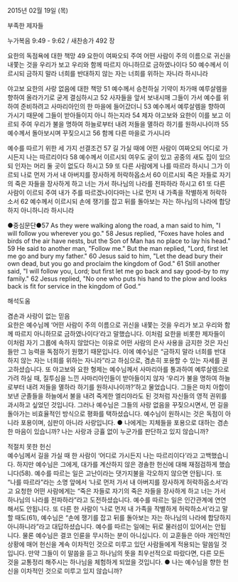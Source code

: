 2015년 02월 19일 (목)

부족한 제자들



누가복음 9:49 - 9:62 / 새찬송가 492 장


요한의 독점욕에 대한 책망
49 요한이 여짜오되 주여 어떤 사람이 주의 이름으로 귀신을 내쫓는 것을 우리가 보고 우리와 함께 따르지 아니하므로 금하였나이다 50 예수께서 이르시되 금하지 말라 너희를 반대하지 않는 자는 너희를 위하는 자니라 하시니라 

야고보 요한의 사랑 없음에 대한 책망
51 예수께서 승천하실 기약이 차가매 예루살렘을 향하여 올라가기로 굳게 결심하시고 52 사자들을 앞서 보내시매 그들이 가서 예수를 위하여 준비하려고 사마리아인의 한 마을에 들어갔더니 53 예수께서 예루살렘을 향하여 가시기 때문에 그들이 받아들이지 아니 하는지라 54 제자 야고보와 요한이 이를 보고 이르되 주여 우리가 불을 명하여 하늘로부터 내려 저들을 멸하라 하기를 원하시나이까 55 예수께서 돌아보시며 꾸짖으시고 56 함께 다른 마을로 가시니라 

예수를 따르기 위한 세 가지 선결조건
57 길 가실 때에 어떤 사람이 여짜오되 어디로 가시든지 나는 따르리이다 58 예수께서 이르시되 여우도 굴이 있고 공중의 새도 집이 있으되 인자는 머리 둘 곳이 없도다 하시고 59 또 다른 사람에게 나를 따르라 하시니 그가 이르되 나로 먼저 가서 내 아버지를 장사하게 허락하옵소서 60 이르시되 죽은 자들로 자기의 죽은 자들을 장사하게 하고 너는 가서 하나님의 나라를 전파하라 하시고 61 또 다른 사람이 이르되 주여 내가 주를 따르겠나이다마는 나로 먼저 내 가족을 작별하게 허락하소서  62 예수께서 이르시되 손에 쟁기를 잡고 뒤를 돌아보는 자는 하나님의 나라에 합당하지 아니하니라 하시니라 

●중심문단●57 As they were walking along the road, a man said to him, "I will follow you wherever you go." 58 Jesus replied, "Foxes have holes and birds of the air have nests, but the Son of Man has no place to lay his head." 59 He said to another man, "Follow me." But the man replied, "Lord, first let me go and bury my father." 60 Jesus said to him, "Let the dead bury their own dead, but you go and proclaim the kingdom of God." 61 Still another said, "I will follow you, Lord; but first let me go back and say good-by to my family." 62 Jesus replied, "No one who puts his hand to the plow and looks back is fit for service in the kingdom of God.“

해석도움





겸손과 사랑이 없는 믿음  
요한은 예수님께 ‘어떤 사람이 주의 이름으로 귀신을 내쫓는 것을 우리가 보고 우리와 함께 따르지 아니하므로 금하였나이다’라고 말했습니다. 이처럼 요한을 비롯한 제자들이 이처럼 자기 그룹에 속하지 않았다는 이유로 어떤 사람의 은사 사용을 금지한 것은 자신들만 그 능력을 독점하기 원했기 때문입니다. 이에 예수님은 “금하지 말라 너희를 반대하지 않는 자는 너희를 위하는 자니라”라고 하심으로, 겸손히 포용할 수 있는 자세를 권고하셨습니다. 또 야고보와 요한 형제는 예수님께서 사마리아를 통과하여 예루살렘으로 가려 하실 때, 질투심을 느낀 사마리아인들이 받아들이지 않자 ‘우리가 불을 명하여 하늘로부터 내려 저들을 멸하라 하기를 원하시나이까?’하고 물었습니다. 그들은 마치 아합이 보낸 군졸들을 하늘에서 불을 내려 죽게한 엘리야라도 된 것처럼 자신들의 영적 권위를 과시하고 싶었던 것입니다. 그러나 예수님은 그들의 사랑 없음을 꾸짖으시면서, 먼 길을 돌아가는 비효율적인 방식으로 평화를  택하셨습니다. 예수님이 원하시는 것은 독점이 아니라 포용이며, 심판이 아니라 사랑입니다.
● 나에게는 지체들을 포용으로 대하는 겸손한 마음이 있습니까? 나는 사랑과 긍휼 없이 누군가를 판단하고 있지 않습니까? 

적절치 못한 헌신  
예수님께서 길을 가실 때 한 사람이 ‘어디로 가시든지 나는 따르리이다’라고 고백했습니다. 하지만 예수님은 그에게, 대가를 계산하지 않은 경솔한 헌신에 대해 재점검하게 했습니다(58). 예수를 따르는 일은 고난이라는 댓가지불을 각오하지 않으면 안됩니다. 또 “나를 따르라”라는 소명 앞에서 ‘나로 먼저 가서 내 아버지를 장사하게 허락하옵소서’라고 요청한 어떤 사람에게는 “죽은 자들로 자기의 죽은 자들을 장사하게 하고 너는 가서 하나님의 나라를 전파하라”라고 도전하셨습니다. 예수를 따르는 일은 인간관계에 연연해서도 안됩니다. 또 다른 한 사람이 ‘나로 먼저 내 가족을 작별하게 허락하소서’라고 말할 때도(61), 예수님은 “손에 쟁기를 잡고 뒤를 돌아보는 자는 하나님의 나라에 합당하지 아니하니라”라고 대답하셨습니다. 예수를 따르는 일에는 뒤로 물러섬이 있어서는 안됩니다. 물론 예수님은 결코 인륜을 무시하는 분이 아니십니다. 이 교훈들은 아마 개인적인 상황에 매어 헌신을 계속 이차적인 것으로 미루고 있던 사람들에게 적용되는 말씀일 것입니다. 만약 그들이 이 말씀을 듣고 하나님의 뜻을 최우선적으로 따랐다면, 다른 모든 것을 교통정리 해주시는 하나님을 체험하게 되었을 것입니다. 
● 나는 예수님을 향한 헌신을 이차적인 것으로 미루고 있지 않습니까?